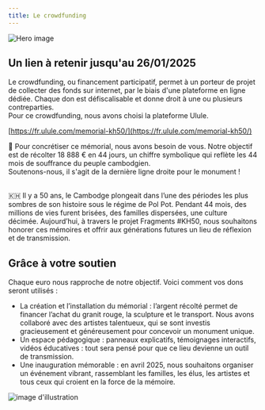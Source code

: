```yaml
---
title: Le crowdfunding
---
```


![Hero image](/images/banniere.jpg)

## Un lien à retenir jusqu'au 26/01/2025

Le crowdfunding, ou financement participatif, permet à un porteur de projet de collecter des fonds sur internet, par le biais d'une plateforme en ligne dédiée. Chaque don est défiscalisable et donne droit à une ou plusieurs contreparties.</br>
Pour ce crowdfunding, nous avons choisi la plateforme Ulule.</br>

[https://fr.ulule.com/memorial-kh50/](https://fr.ulule.com/memorial-kh50/) </br>

🌱 Pour concrétiser ce mémorial, nous avons besoin de vous. Notre objectif est de récolter 18 888 € en 44 jours, un chiffre symbolique qui reflète les 44 mois de souffrance du peuple cambodgien. </br>
Soutenons-nous, il s'agit de la dernière ligne droite pour le monument !</br></br>

🇰🇭 Il y a 50 ans, le Cambodge plongeait dans l’une des périodes les plus sombres de son histoire sous le régime de Pol Pot. Pendant 44 mois, des millions de vies furent brisées, des familles dispersées, une culture décimée. Aujourd’hui, à travers le projet Fragments #KH50, nous souhaitons honorer ces mémoires et offrir aux générations futures un lieu de réflexion et de transmission. </br>


## Grâce à votre soutien


Chaque euro nous rapproche de notre objectif. Voici comment vos dons seront utilisés :

- La création et l’installation du mémorial : l’argent récolté permet de financer l’achat du granit rouge, la sculpture et le transport. Nous avons collaboré avec des artistes talentueux, qui se sont investis gracieusement et généreusement pour concevoir un monument unique.</br>
- Un espace pédagogique : panneaux explicatifs, témoignages interactifs, vidéos éducatives : tout sera pensé pour que ce lieu devienne un outil de transmission.</br>
- Une inauguration mémorable : en avril 2025, nous souhaitons organiser un événement vibrant, rassemblant les familles, les élus, les artistes et tous ceux qui croient en la force de la mémoire.</br>



![image d'illustration](/images/events/memorial-in-situ-ulule.jpg)


 

